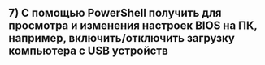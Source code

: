 ## 7) С помощью PowerShell получить для просмотра и изменения настроек BIOS на ПК, например, включить/отключить загрузку компьютера с USB устройств
